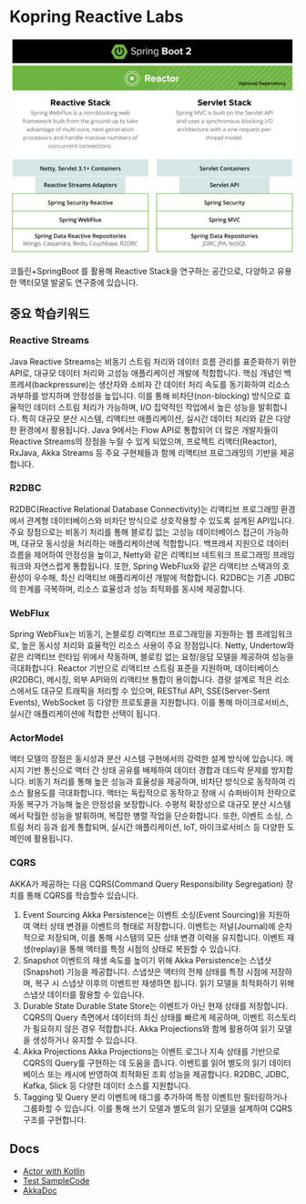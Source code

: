 # Kopring Reactive Labs

![](./Docs/springboot-reactive.png)

코틀린+SpringBoot 를 활용해 Reactive Stack을 연구하는 공간으로, 다양하고 유용한 액터모델 발굴도 연구중에 있습니다.

## 중요 학습키워드

### Reactive Streams

Java Reactive Streams는 비동기 스트림 처리와 데이터 흐름 관리를 표준화하기 위한 API로, 대규모 데이터 처리와 고성능 애플리케이션 개발에 적합합니다. 핵심 개념인 백프레셔(backpressure)는 생산자와 소비자 간 데이터 처리 속도를 동기화하여 리소스 과부하를 방지하며 안정성을 높입니다. 이를 통해 비차단(non-blocking) 방식으로 효율적인 데이터 스트림 처리가 가능하며, I/O 집약적인 작업에서 높은 성능을 발휘합니다. 특히 대규모 분산 시스템, 리액티브 애플리케이션, 실시간 데이터 처리와 같은 다양한 환경에서 활용됩니다. Java 9에서는 Flow API로 통합되어 더 많은 개발자들이 Reactive Streams의 장점을 누릴 수 있게 되었으며, 프로젝트 리액터(Reactor), RxJava, Akka Streams 등 주요 구현체들과 함께 리액티브 프로그래밍의 기반을 제공합니다.


### R2DBC

R2DBC(Reactive Relational Database Connectivity)는 리액티브 프로그래밍 환경에서 관계형 데이터베이스와 비차단 방식으로 상호작용할 수 있도록 설계된 API입니다. 주요 장점으로는 비동기 처리를 통해 블로킹 없는 고성능 데이터베이스 접근이 가능하며, 대규모 동시성을 처리하는 애플리케이션에 적합합니다. 백프레셔 지원으로 데이터 흐름을 제어하여 안정성을 높이고, Netty와 같은 리액티브 네트워크 프로그래밍 프레임워크와 자연스럽게 통합됩니다. 또한, Spring WebFlux와 같은 리액티브 스택과의 호환성이 우수해, 최신 리액티브 애플리케이션 개발에 적합합니다. R2DBC는 기존 JDBC의 한계를 극복하며, 리소스 효율성과 성능 최적화를 동시에 제공합니다.


### WebFlux

Spring WebFlux는 비동기, 논블로킹 리액티브 프로그래밍을 지원하는 웹 프레임워크로, 높은 동시성 처리와 효율적인 리소스 사용이 주요 장점입니다. Netty, Undertow와 같은 리액티브 런타임 위에서 작동하며, 블로킹 없는 요청/응답 모델을 제공하여 성능을 극대화합니다. Reactor 기반으로 리액티브 스트림 표준을 지원하며, 데이터베이스(R2DBC), 메시징, 외부 API와의 리액티브 통합이 용이합니다. 경량 설계로 적은 리소스에서도 대규모 트래픽을 처리할 수 있으며, RESTful API, SSE(Server-Sent Events), WebSocket 등 다양한 프로토콜을 지원합니다. 이를 통해 마이크로서비스, 실시간 애플리케이션에 적합한 선택이 됩니다.

### ActorModel


액터 모델의 장점은 동시성과 분산 시스템 구현에서의 강력한 설계 방식에 있습니다. 메시지 기반 통신으로 액터 간 상태 공유를 배제하여 데이터 경합과 데드락 문제를 방지합니다. 비동기 처리를 통해 높은 성능과 효율성을 제공하며, 비차단 방식으로 동작하여 리소스 활용도를 극대화합니다. 액터는 독립적으로 동작하고 장애 시 슈퍼바이저 전략으로 자동 복구가 가능해 높은 안정성을 보장합니다. 수평적 확장성으로 대규모 분산 시스템에서 탁월한 성능을 발휘하며, 복잡한 병렬 작업을 단순화합니다. 또한, 이벤트 소싱, 스트림 처리 등과 쉽게 통합되며, 실시간 애플리케이션, IoT, 마이크로서비스 등 다양한 도메인에 활용됩니다.

### CQRS
AKKA가 제공하는 다음 CQRS(Command Query Responsibility Segregation) 장치를 통해
CQRS를 학습할수 있습니다.

1. Event Sourcing
   Akka Persistence는 이벤트 소싱(Event Sourcing)을 지원하여 액터 상태 변경을 이벤트의 형태로 저장합니다.
   이벤트는 저널(Journal)에 순차적으로 저장되며, 이를 통해 시스템의 모든 상태 변경 이력을 유지합니다.
   이벤트 재생(replay)을 통해 액터를 특정 시점의 상태로 복원할 수 있습니다.
2. Snapshot
   이벤트의 재생 속도를 높이기 위해 Akka Persistence는 스냅샷(Snapshot) 기능을 제공합니다.
   스냅샷은 액터의 전체 상태를 특정 시점에 저장하며, 복구 시 스냅샷 이후의 이벤트만 재생하면 됩니다.
   읽기 모델을 최적화하기 위해 스냅샷 데이터를 활용할 수 있습니다.
3. Durable State
   Durable State Store는 이벤트가 아닌 현재 상태를 저장합니다.
   CQRS의 Query 측면에서 데이터의 최신 상태를 빠르게 제공하며, 이벤트 히스토리가 필요하지 않은 경우 적합합니다.
   Akka Projections와 함께 활용하여 읽기 모델을 생성하거나 유지할 수 있습니다.
4. Akka Projections
   Akka Projections는 이벤트 로그나 지속 상태를 기반으로 CQRS의 Query를 구현하는 데 도움을 줍니다.
   이벤트를 읽어 별도의 읽기 데이터베이스 또는 캐시에 반영하여 최적화된 조회 성능을 제공합니다.
   R2DBC, JDBC, Kafka, Slick 등 다양한 데이터 소스를 지원합니다.
5. Tagging 및 Query 분리
   이벤트에 태그를 추가하여 특정 이벤트만 필터링하거나 그룹화할 수 있습니다.
   이를 통해 쓰기 모델과 별도의 읽기 모델을 설계하여 CQRS 구조를 구현합니다.

## Docs
- [Actor with Kotlin](https://wiki.webnori.com/display/AKKA/AKKA.Kotlin)
- [Test SampleCode](KotlinBootReactiveLabs/src/test/kotlin/org/example/kotlinbootreactivelabs/actor/readme.md)
- [AkkaDoc](https://doc.akka.io/libraries/akka-core/2.6/index.html)